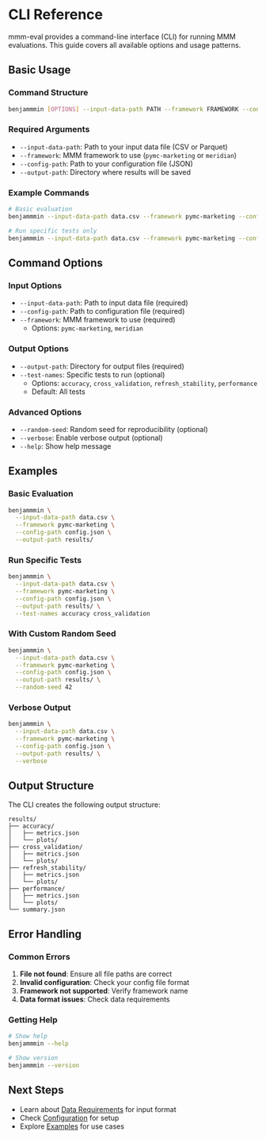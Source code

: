 # CLI Reference

mmm-eval provides a command-line interface (CLI) for running MMM evaluations. This guide covers all available options and usage patterns.

## Basic Usage

### Command Structure

```bash
benjammmin [OPTIONS] --input-data-path PATH --framework FRAMEWORK --config-path PATH --output-path PATH
```

### Required Arguments

- `--input-data-path`: Path to your input data file (CSV or Parquet)
- `--framework`: MMM framework to use (`pymc-marketing` or `meridian`)
- `--config-path`: Path to your configuration file (JSON)
- `--output-path`: Directory where results will be saved

### Example Commands

```bash
# Basic evaluation
benjammmin --input-data-path data.csv --framework pymc-marketing --config-path config.json --output-path results/

# Run specific tests only
benjammmin --input-data-path data.csv --framework pymc-marketing --config-path config.json --output-path results/ --test-names accuracy cross_validation
```

## Command Options

### Input Options

- `--input-data-path`: Path to input data file (required)
- `--config-path`: Path to configuration file (required)
- `--framework`: MMM framework to use (required)
  - Options: `pymc-marketing`, `meridian`

### Output Options

- `--output-path`: Directory for output files (required)
- `--test-names`: Specific tests to run (optional)
  - Options: `accuracy`, `cross_validation`, `refresh_stability`, `performance`
  - Default: All tests

### Advanced Options

- `--random-seed`: Random seed for reproducibility (optional)
- `--verbose`: Enable verbose output (optional)
- `--help`: Show help message

## Examples

### Basic Evaluation

```bash
benjammmin \
  --input-data-path data.csv \
  --framework pymc-marketing \
  --config-path config.json \
  --output-path results/
```

### Run Specific Tests

```bash
benjammmin \
  --input-data-path data.csv \
  --framework pymc-marketing \
  --config-path config.json \
  --output-path results/ \
  --test-names accuracy cross_validation
```

### With Custom Random Seed

```bash
benjammmin \
  --input-data-path data.csv \
  --framework pymc-marketing \
  --config-path config.json \
  --output-path results/ \
  --random-seed 42
```

### Verbose Output

```bash
benjammmin \
  --input-data-path data.csv \
  --framework pymc-marketing \
  --config-path config.json \
  --output-path results/ \
  --verbose
```

## Output Structure

The CLI creates the following output structure:

```
results/
├── accuracy/
│   ├── metrics.json
│   └── plots/
├── cross_validation/
│   ├── metrics.json
│   └── plots/
├── refresh_stability/
│   ├── metrics.json
│   └── plots/
├── performance/
│   ├── metrics.json
│   └── plots/
└── summary.json
```

## Error Handling

### Common Errors

1. **File not found**: Ensure all file paths are correct
2. **Invalid configuration**: Check your config file format
3. **Framework not supported**: Verify framework name
4. **Data format issues**: Check data requirements

### Getting Help

```bash
# Show help
benjammmin --help

# Show version
benjammmin --version
```

## Next Steps

- Learn about [Data Requirements](data.md) for input format
- Check [Configuration](getting-started/configuration.md) for setup
- Explore [Examples](examples/basic-usage.md) for use cases 